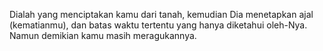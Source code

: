 Dialah yang menciptakan kamu dari tanah, kemudian Dia menetapkan ajal
(kematianmu), dan batas waktu tertentu yang hanya diketahui oleh-Nya. Namun
demikian kamu masih meragukannya.